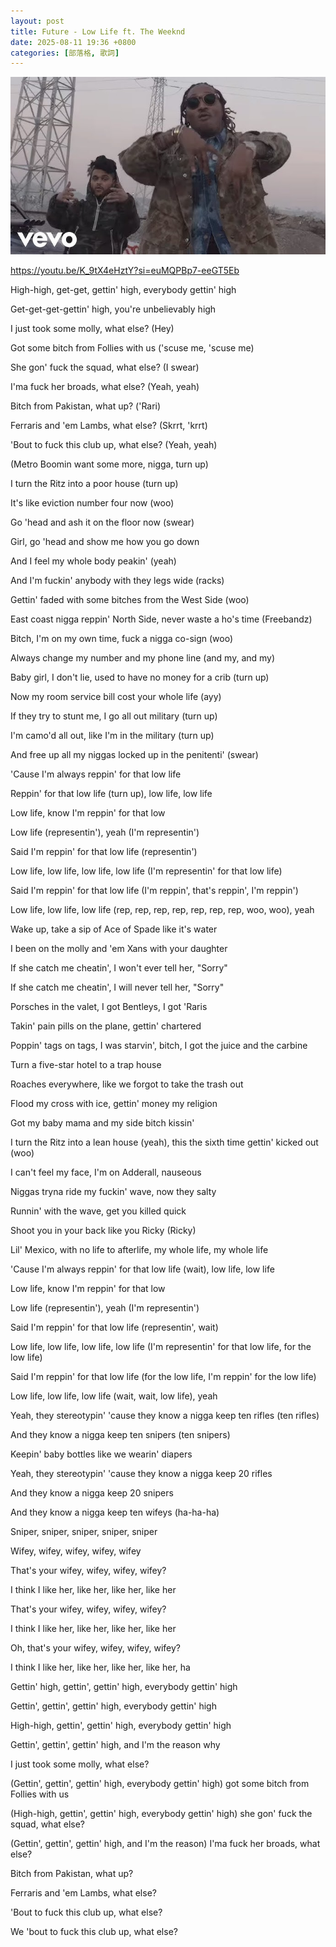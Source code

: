 ```yaml
---
layout: post
title: Future - Low Life ft. The Weeknd
date: 2025-08-11 19:36 +0800
categories: [部落格, 歌詞]
---
```


![Desktop View](/assets/img/posts/20250811/hq720.jpg)

<https://youtu.be/K_9tX4eHztY?si=euMQPBp7-eeGT5Eb>

High-high, get-get, gettin' high, everybody gettin' high

Get-get-get-gettin' high, you're unbelievably high

I just took some molly, what else? (Hey)

Got some bitch from Follies with us ('scuse me, 'scuse me)

She gon' fuck the squad, what else? (I swear)

I'ma fuck her broads, what else? (Yeah, yeah)

Bitch from Pakistan, what up? ('Rari)

Ferraris and 'em Lambs, what else? (Skrrt, 'krrt)

'Bout to fuck this club up, what else? (Yeah, yeah)

(Metro Boomin want some more, nigga, turn up)

I turn the Ritz into a poor house (turn up)

It's like eviction number four now (woo)

Go 'head and ash it on the floor now (swear)

Girl, go 'head and show me how you go down

And I feel my whole body peakin' (yeah)

And I'm fuckin' anybody with they legs wide (racks)

Gettin' faded with some bitches from the West Side (woo)

East coast nigga reppin' North Side, never waste a ho's time (Freebandz)

Bitch, I'm on my own time, fuck a nigga co-sign (woo)

Always change my number and my phone line (and my, and my)

Baby girl, I don't lie, used to have no money for a crib (turn up)

Now my room service bill cost your whole life (ayy)

If they try to stunt me, I go all out military (turn up)

I'm camo'd all out, like I'm in the military (turn up)

And free up all my niggas locked up in the penitenti' (swear)

'Cause I'm always reppin' for that low life

Reppin' for that low life (turn up), low life, low life

Low life, know I'm reppin' for that low

Low life (representin'), yeah (I'm representin')

Said I'm reppin' for that low life (representin')

Low life, low life, low life, low life (I'm representin' for that low life)

Said I'm reppin' for that low life (I'm reppin', that's reppin', I'm reppin')

Low life, low life, low life (rep, rep, rep, rep, rep, rep, rep, woo, woo), yeah

Wake up, take a sip of Ace of Spade like it's water

I been on the molly and 'em Xans with your daughter

If she catch me cheatin', I won't ever tell her, "Sorry"

If she catch me cheatin', I will never tell her, "Sorry"

Porsches in the valet, I got Bentleys, I got 'Raris

Takin' pain pills on the plane, gettin' chartered

Poppin' tags on tags, I was starvin', bitch, I got the juice and the carbine

Turn a five-star hotel to a trap house

Roaches everywhere, like we forgot to take the trash out

Flood my cross with ice, gettin' money my religion

Got my baby mama and my side bitch kissin'

I turn the Ritz into a lean house (yeah), this the sixth time gettin' kicked out (woo)

I can't feel my face, I'm on Adderall, nauseous

Niggas tryna ride my fuckin' wave, now they salty

Runnin' with the wave, get you killed quick

Shoot you in your back like you Ricky (Ricky)

Lil' Mexico, with no life to afterlife, my whole life, my whole life

'Cause I'm always reppin' for that low life (wait), low life, low life

Low life, know I'm reppin' for that low

Low life (representin'), yeah (I'm representin')

Said I'm reppin' for that low life (representin', wait)

Low life, low life, low life, low life (I'm representin' for that low life, for the low life)

Said I'm reppin' for that low life (for the low life, I'm reppin' for the low life)

Low life, low life, low life (wait, wait, low life), yeah

Yeah, they stereotypin' 'cause they know a nigga keep ten rifles (ten rifles)

And they know a nigga keep ten snipers (ten snipers)

Keepin' baby bottles like we wearin' diapers

Yeah, they stereotypin' 'cause they know a nigga keep 20 rifles

And they know a nigga keep 20 snipers

And they know a nigga keep ten wifeys (ha-ha-ha)

Sniper, sniper, sniper, sniper, sniper

Wifey, wifey, wifey, wifey, wifey

That's your wifey, wifey, wifey, wifey?

I think I like her, like her, like her, like her

That's your wifey, wifey, wifey, wifey?

I think I like her, like her, like her, like her

Oh, that's your wifey, wifey, wifey, wifey?

I think I like her, like her, like her, like her, ha

Gettin' high, gettin', gettin' high, everybody gettin' high

Gettin', gettin', gettin' high, everybody gettin' high

High-high, gettin', gettin' high, everybody gettin' high

Gettin', gettin', gettin' high, and I'm the reason why

I just took some molly, what else?

(Gettin', gettin', gettin' high, everybody gettin' high) got some bitch from Follies with us

(High-high, gettin', gettin' high, everybody gettin' high) she gon' fuck the squad, what else?

(Gettin', gettin', gettin' high, and I'm the reason) I'ma fuck her broads, what else?

Bitch from Pakistan, what up?

Ferraris and 'em Lambs, what else?

'Bout to fuck this club up, what else?

We 'bout to fuck this club up, what else?
